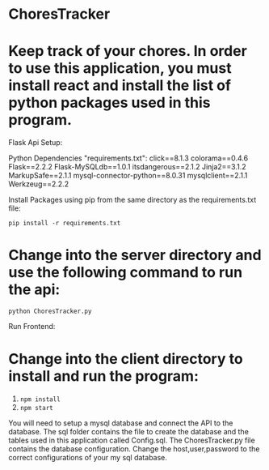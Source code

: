 # ChoresTracker

# Keep track of your chores. In order to use this application, you must install react and install the list of python packages used in this program.

Flask Api Setup:

Python Dependencies "requirements.txt":
click==8.1.3
colorama==0.4.6
Flask==2.2.2
Flask-MySQLdb==1.0.1
itsdangerous==2.1.2
Jinja2==3.1.2
MarkupSafe==2.1.1
mysql-connector-python==8.0.31
mysqlclient==2.1.1
Werkzeug==2.2.2

Install Packages using pip from the same directory as the requirements.txt file:

`pip install -r requirements.txt`

# Change into the server directory and use the following command to run the api:

`python ChoresTracker.py`

Run Frontend:

# Change into the client directory to install and run the program:

1. `npm install`
2. `npm start`

You will need to setup a mysql database and connect the API to the database. The sql folder contains the file to create the database and the tables used in this application called Config.sql. The ChoresTracker.py file contains the database configuration. Change the host,user,password to the correct configurations of your my sql database.
